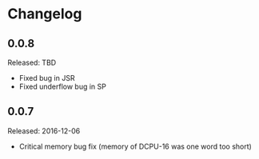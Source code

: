 # Changelog

## 0.0.8
Released: TBD
* Fixed bug in JSR
* Fixed underflow bug in SP

## 0.0.7
Released: 2016-12-06
* Critical memory bug fix (memory of DCPU-16 was one word too short)
